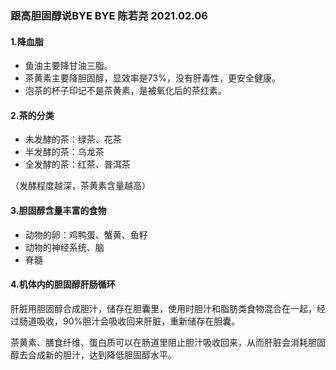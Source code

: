 ### 跟高胆固醇说BYE BYE 陈若尧 2021.02.06

#### 1.降血脂
* 鱼油主要降甘油三脂。
* 茶黄素主要降胆固醇，显效率是73%，没有肝毒性，更安全健康。
* 泡茶的杯子印记不是茶黄素，是被氧化后的茶红素。

#### 2.茶的分类
* 未发酵的茶：绿茶、花茶
* 半发酵的茶：乌龙茶
* 全发酵的茶：红茶、普洱茶

（发酵程度越深，茶黄素含量越高）

#### 3.胆固醇含量丰富的食物
* 动物的卵：鸡鸭蛋、蟹黄、鱼籽
* 动物的神经系统、脑
* 脊髓

#### 4.机体内的胆固醇肝肠循环
肝脏用胆固醇合成胆汁，储存在胆囊里，使用时胆汁和脂肪类食物混合在一起，经过肠道吸收，90%胆汁会吸收回来肝脏，重新储存在胆囊。

茶黄素、膳食纤维、蛋白质可以在肠道里阻止胆汁吸收回来，从而肝脏会消耗胆固醇去合成新的胆汁，达到降低胆固醇水平。
